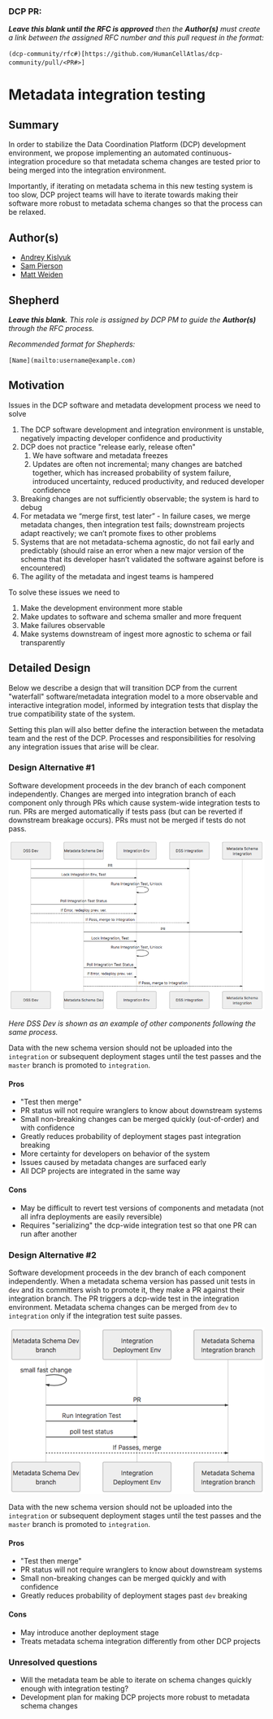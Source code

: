 ### DCP PR:

***Leave this blank until the RFC is approved** then the **Author(s)** must create a link between the assigned RFC number and this pull request in the format:*

`(dcp-community/rfc#)[https://github.com/HumanCellAtlas/dcp-community/pull/<PR#>]`

# Metadata integration testing

## Summary

In order to stabilize the Data Coordination Platform (DCP) development environment, we propose implementing an automated continuous-integration procedure so that metadata schema changes are tested prior to being merged into the integration environment.

Importantly, if iterating on metadata schema in this new testing system is too slow, DCP project teams will have to iterate towards making their software more robust to metadata schema changes so that the process can be relaxed.

## Author(s)

* [Andrey Kislyuk](mailto:akislyuk@chanzuckerberg.com)
* [Sam Pierson](mailto:spierson@chanzuckerberg.com)
* [Matt Weiden](mailto:mweiden@chanzuckerberg.com)

## Shepherd
***Leave this blank.** This role is assigned by DCP PM to guide the **Author(s)** through the RFC process.*

*Recommended format for Shepherds:*

 `[Name](mailto:username@example.com)`

## Motivation

Issues in the DCP software and metadata development process we need to solve

1. The DCP software development and integration environment is unstable, negatively impacting developer confidence and productivity
1. DCP does not practice "release early, release often"
    1. We have software and metadata freezes
    1. Updates are often not incremental; many changes are batched together, which has increased probability of system failure, introduced uncertainty, reduced productivity, and reduced developer confidence
1. Breaking changes are not sufficiently observable; the system is hard to debug
1. For metadata we “merge first, test later” - In failure cases, we merge metadata changes, then integration test fails; downstream projects adapt reactively; we can’t promote fixes to other problems
1. Systems that are not metadata-schema agnostic, do not fail early and predictably (should raise an error when a new major version of the schema that its developer hasn’t validated the software against before is encountered)
1. The agility of the metadata and ingest teams is hampered

To solve these issues we need to

1. Make the development environment more stable
1. Make updates to software and schema smaller and more frequent
1. Make failures observable
1. Make systems downstream of ingest more agnostic to schema or fail transparently

## Detailed Design

Below we describe a design that will transition DCP from the current "waterfall" software/metadata integration model to a more observable and interactive integration model, informed by integration tests that display the true compatibility state of the system.

Setting this plan will also better define the interaction between the metadata team and the rest of the DCP. Processes and responsibilities for resolving any integration issues that arise will be clear.

### Design Alternative #1

Software development proceeds in the dev branch of each component independently. Changes are merged into integration branch of each component only through PRs which cause system-wide integration tests to run. PRs are merged automatically if tests pass (but can be reverted if downstream breakage occurs). PRs must not be merged if tests do not pass.

![Option 1](../images/0000-metadata-integration-test-opt1.png)

*Here DSS Dev is shown as an example of other components following the same process.*

Data with the new schema version should not be uploaded into the `integration` or subsequent deployment stages until the test passes and the `master` branch is promoted to `integration`.

#### Pros

* "Test then merge"
* PR status will not require wranglers to know about downstream systems
* Small non-breaking changes can be merged quickly (out-of-order) and with confidence
* Greatly reduces probability of deployment stages past integration breaking
* More certainty for developers on behavior of the system
* Issues caused by metadata changes are surfaced early
* All DCP projects are integrated in the same way

#### Cons

* May be difficult to revert test versions of components and metadata (not all infra deployments are easily reversible)
* Requires "serializing" the dcp-wide integration test so that one PR can run after another

### Design Alternative #2

Software development proceeds in the dev branch of each component independently.
When a metadata schema version has passed unit tests in `dev` and its committers wish to promote it, they make a PR against their integration branch.
The PR triggers a dcp-wide test in the integration environment.
Metadata schema changes can be merged from `dev` to `integration` only if the integration test suite passes.

![Option 2](../images/0000-metadata-integration-test-opt2.png)

Data with the new schema version should not be uploaded into the `integration` or subsequent deployment stages until the test passes and the `master` branch is promoted to `integration`.

#### Pros

* "Test then merge"
* PR status will not require wranglers to know about downstream systems
* Small non-breaking changes can be merged quickly and with confidence
* Greatly reduces probability of deployment stages past `dev` breaking

#### Cons

* May introduce another deployment stage
* Treats metadata schema integration differently from other DCP projects

### Unresolved questions

* Will the metadata team be able to iterate on schema changes quickly enough with integration testing?
* Development plan for making DCP projects more robust to metadata schema changes
